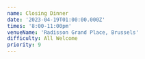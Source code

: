 ```yaml
---
name: Closing Dinner
date: '2023-04-19T01:00:00.000Z'
times: '8:00-11:00pm'
venueName: 'Radisson Grand Place, Brussels'
difficulty: All Welcome
priority: 9
---
```








